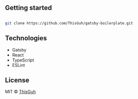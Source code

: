 ## Getting started

```bash

git clone https://github.com/ThisGuh/gatsby-boilerplate.git

```

## Technologies

- Gatsby
- React
- TypeScript
- ESLint

## License

MIT © [ThisGuh](https://github.com/ThisGuh)
